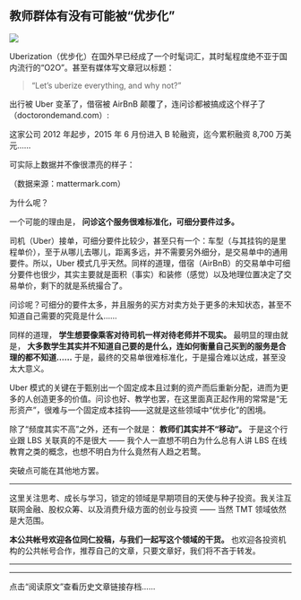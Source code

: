 ## 教师群体有没有可能被“优步化”
 ![](http://mmbiz.qpic.cn/mmbiz/BDcu2rMySicqsiaibLuLIZDicqk7gMSrIqAa1Etrl1xXnxEfOyThpqSrBdX3plf9jDTmEmnWgCleQ9lbrTmaCqibd1A/640?wx_fmt=jpeg&wxfrom=5)
<head><meta http-equiv="Content-Type" content="text/html; charset=utf-8"></head>
Uberization（优步化）在国外早已经成了一个时髦词汇，其时髦程度绝不亚于国内流行的“O2O”。甚至有媒体写文章冠以标题：

> “Let’s uberize everything, and why not?”

出行被 Uber 变革了，借宿被 AirBnB 颠覆了，连问诊都被搞成这个样子了（doctorondemand.com）:



这家公司 2012 年起步，2015 年 6 月份进入 B 轮融资，迄今累积融资 8,700 万美元……

可实际上数据并不像很漂亮的样子：

  
（数据来源：mattermark.com）

为什么呢？

一个可能的理由是， **问诊这个服务很难标准化，可细分要件过多。**

司机（Uber）接单，可细分要件比较少，甚至只有一个：车型（与其挂钩的是里程单价），至于从哪儿去哪儿，距离多远，并不需要另外细分，是交易单中的通用要件。所以，Uber 模式几乎天然。同样的道理，借宿（AirBnB）的交易单中可细分要件也很少，其实主要就是面积（事实）和装修（感觉）以及地理位置决定了交易单价，剩下的就是系统撮合了。

问诊呢？可细分的要件太多，并且服务的买方对卖方处于更多的未知状态，甚至不知道自己需要的究竟是什么……

同样的道理， **学生想要像乘客对待司机一样对待老师并不现实。** 最明显的理由就是， **大多数学生其实并不知道自己要的是什么，连如何衡量自己买到的服务是合理的都不知道……** 于是，最终的交易单很难标准化，于是撮合难以达成，甚至没太大意义。

Uber 模式的关键在于甄别出一个固定成本且过剩的资产而后重新分配，进而为更多的人创造更多的价值。问诊也好、教学也罢，在这里面真正起作用的常常是“无形资产”，很难与一个固定成本挂钩——这就是这些领域中“优步化”的困境。

除了“频度其实不高”之外，还有一个就是： **教师们其实并不“移动”。** 于是这个行业跟 LBS 关联真的不是很大 —— 我个人一直想不明白为什么总有人讲 LBS 在线教育之类的概念，也想不明白为什么竟然有人趋之若鹜。

突破点可能在其他地方罢。

* * *

这里关注思考、成长与学习，锁定的领域是早期项目的天使与种子投资。我关注互联网金融、股权众筹、以及消费升级方面的创业与投资 —— 当然 TMT 领域依然是大范围。

**本公共帐号欢迎各位同仁投稿，与我们一起写这个领域的干货。** 也欢迎各投资机构的公共帐号合作，推荐自己的文章，只要文章好，我们将不吝于转发。



* * *



* * *

点击“阅读原文”查看历史文章链接存档……

